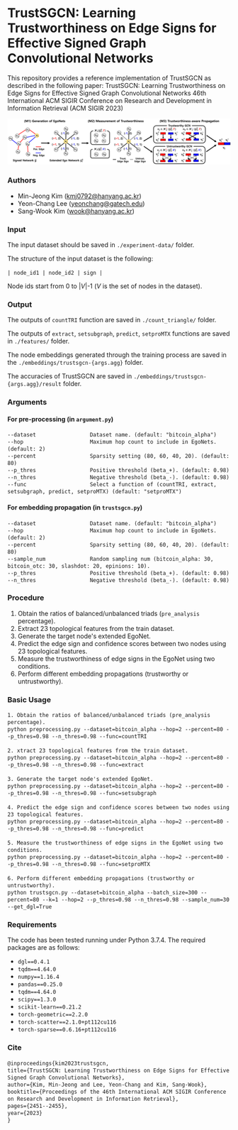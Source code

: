 # TrustSGCN: Learning Trustworthiness on Edge Signs for Effective Signed Graph Convolutional Networks

This repository provides a reference implementation of TrustSGCN as described in the following paper:
TrustSGCN: Learning Trustworthiness on Edge Signs for Effective Signed Graph Convolutional Networks
46th International ACM SIGIR Conference on Research and Development in Information Retrieval (ACM SIGIR 2023)

![ex_screenshot](./img/overview.png)

### Authors
- Min-Jeong Kim (kmj0792@hanyang.ac.kr)
- Yeon-Chang Lee (yeonchang@gatech.edu)
- Sang-Wook Kim (wook@hanyang.ac.kr)

### Input
The input dataset should be saved in ```./experiment-data/``` folder. 

The structure of the input dataset is the following:

```| node_id1 | node_id2 | sign |```

Node ids start from 0 to |*V*|-1 (*V* is the set of nodes in the dataset).

### Output
The outputs of ```countTRI``` function are saved in ```./count_triangle/``` folder. 

The outputs of ```extract```, ```setsubgraph```, ```predict```, ```setproMTX``` functions are saved in ```./features/``` folder. 

The node embeddings generated through the training process are saved in the  ```./embeddings/trustsgcn-{args.agg}``` folder. 

The accuracies of TrustSGCN are saved in ```./embeddings/trustsgcn-{args.agg}/result``` folder. 

### Arguments
#### For pre-processing (in ```argument.py```)
```
--dataset                 Dataset name. (default: "bitcoin_alpha")
--hop                     Maximum hop count to include in EgoNets. (default: 2)
--percent                 Sparsity setting (80, 60, 40, 20). (default: 80)
--p_thres                 Positive threshold (beta_+). (default: 0.98)
--n_thres                 Negative threshold (beta_-). (default: 0.98)
--func                    Select a function of (countTRI, extract, setsubgraph, predict, setproMTX) (default: "setproMTX")
```

#### For embedding propagation (in ```trustsgcn.py```)
```
--dataset                 Dataset name. (default: "bitcoin_alpha")
--hop                     Maximum hop count to include in EgoNets. (default: 2)
--percent                 Sparsity setting (80, 60, 40, 20). (default: 80)
--sample_num              Random sampling num (bitcoin_alpha: 30, bitcoin_otc: 30, slashdot: 20, epinions: 10).
--p_thres                 Positive threshold (beta_+). (default: 0.98)
--n_thres                 Negative threshold (beta_-). (default: 0.98)
```

### Procedure
1. Obtain the ratios of balanced/unbalanced triads (```pre_analysis``` percentage).
2. Extract 23 topological features from the train dataset.
3. Generate the target node's extended EgoNet.
4. Predict the edge sign and confidence scores between two nodes using 23 topological features.
5. Measure the trustworthiness of edge signs in the EgoNet using two conditions.
6. Perform different embedding propagations (trustworthy or untrustworthy).

### Basic Usage
```
1. Obtain the ratios of balanced/unbalanced triads (pre_analysis percentage).
python preprocessing.py --dataset=bitcoin_alpha --hop=2 --percent=80 --p_thres=0.98 --n_thres=0.98 --func=countTRI

2. xtract 23 topological features from the train dataset.
python preprocessing.py --dataset=bitcoin_alpha --hop=2 --percent=80 --p_thres=0.98 --n_thres=0.98 --func=extract

3. Generate the target node's extended EgoNet.
python preprocessing.py --dataset=bitcoin_alpha --hop=2 --percent=80 --p_thres=0.98 --n_thres=0.98 --func=setsubgraph

4. Predict the edge sign and confidence scores between two nodes using 23 topological features.
python preprocessing.py --dataset=bitcoin_alpha --hop=2 --percent=80 --p_thres=0.98 --n_thres=0.98 --func=predict

5. Measure the trustworthiness of edge signs in the EgoNet using two conditions.
python preprocessing.py --dataset=bitcoin_alpha --hop=2 --percent=80 --p_thres=0.98 --n_thres=0.98 --func=setproMTX

6. Perform different embedding propagations (trustworthy or untrustworthy).
python trustsgcn.py --dataset=bitcoin_alpha --batch_size=300 --percent=80 --k=1 --hop=2 --p_thres=0.98 --n_thres=0.98 --sample_num=30 --get_dgl=True
```

### Requirements
The code has been tested running under Python 3.7.4. The required packages are as follows:
- ```dgl==0.4.1```
- ```tqdm==4.64.0```
- ```numpy==1.16.4```
- ```pandas==0.25.0```
- ```tqdm==4.64.0```
- ```scipy==1.3.0```
- ```scikit-learn==0.21.2```  
- ```torch-geometric==2.2.0```
- ```torch-scatter==2.1.0+pt112cu116```
- ```torch-sparse==0.6.16+pt112cu116```

### Cite
  ```
  @inproceedings{kim2023trustsgcn,
  title={TrustSGCN: Learning Trustworthiness on Edge Signs for Effective Signed Graph Convolutional Networks},
  author={Kim, Min-Jeong and Lee, Yeon-Chang and Kim, Sang-Wook},
  booktitle={Proceedings of the 46th International ACM SIGIR Conference on Research and Development in Information Retrieval},
  pages={2451--2455},
  year={2023}
}
  ```


